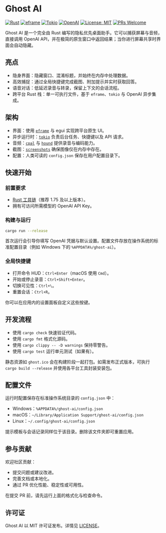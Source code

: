 # Ghost AI

[![Rust](https://img.shields.io/badge/Rust-000000?logo=rust&logoColor=white)](https://www.rust-lang.org/)
[![eframe](https://img.shields.io/badge/eframe-2C3E50)](https://github.com/emilk/egui/tree/master/crates/eframe)
[![Tokio](https://img.shields.io/badge/Tokio-0A7E8C)](https://tokio.rs/)
[![OpenAI](https://img.shields.io/badge/OpenAI-412991?logo=openai&logoColor=white)](https://openai.com/)
[![License: MIT](https://img.shields.io/badge/License-MIT-green.svg?labelColor=gray)](LICENSE)
[![PRs Welcome](https://img.shields.io/badge/PRs-welcome-brightgreen.svg)](https://github.com/Mai0313/ghost-ai/pulls)

Ghost AI 是一个完全由 Rust 编写的隐私优先桌面助手。它可以捕获屏幕与音频，直接调用 OpenAI API，并在极简的原生窗口中返回结果；当你进行屏幕共享时界面会自动隐藏。

## 亮点
- 隐身界面：隐藏窗口、混淆标题，并始终在内存中处理数据。
- 高效捕捉：通过全局快捷键完成截图、附加提示并实时获取回答。
- 语音对话：低延迟录音与转录，保留上下文的会话流程。
- 跨平台 Rust 栈：单一可执行文件，基于 `eframe`、`tokio` 与 OpenAI 异步集成。

## 架构
- 界面：使用 [`eframe`](https://github.com/emilk/egui/tree/master/crates/eframe) 与 egui 实现跨平台原生 UI。
- 异步运行时：[`tokio`](https://tokio.rs/) 负责后台任务、快捷键以及 API 请求。
- 音频：[`cpal`](https://github.com/RustAudio/cpal) 与 [`hound`](https://github.com/ruuda/hound) 提供录音与编码能力。
- 截图：[`screenshots`](https://github.com/robmikh/screenshot-rs) 确保图像仅在内存中存在。
- 配置：人类可读的 `config.json` 保存在用户配置目录下。

## 快速开始

### 前置要求
- [Rust 工具链](https://www.rust-lang.org/tools/install)（推荐 1.75 及以上版本）。
- 拥有可访问所需模型的 OpenAI API Key。

### 构建与运行
```bash
cargo run --release
```
首次运行会引导你填写 OpenAI 凭据与默认设置。配置文件存放在操作系统的标准配置目录（例如 Windows 下的 `%APPDATA%/ghost-ai`）。

### 全局快捷键
- 打开命令 HUD：`Ctrl+Enter`（macOS 使用 `Cmd`）。
- 开始或停止录音：`Ctrl+Shift+Enter`。
- 切换可见性：`Ctrl+\`。
- 重置会话：`Ctrl+R`。

你可以在应用内的设置面板自定义这些按键。

## 开发流程
- 使用 `cargo check` 快速验证代码。
- 使用 `cargo fmt` 格式化源码。
- 使用 `cargo clippy -- -D warnings` 保持零警告。
- 使用 `cargo test` 运行单元测试（如果有）。

静态资源如 `ghost.ico` 会在构建阶段一起打包。如需发布正式版本，可执行 `cargo build --release` 并使用各平台工具封装安装包。

## 配置文件
运行时配置保存在标准操作系统目录的 `config.json` 中：
- Windows：`%APPDATA%/ghost-ai/config.json`
- macOS：`~/Library/Application Support/ghost-ai/config.json`
- Linux：`~/.config/ghost-ai/config.json`

提示模板与会话记录同样位于该目录。删除该文件夹即可重置应用。

## 参与贡献
欢迎社区贡献：
- 提交问题或建议改进。
- 完善文档或本地化。
- 通过 PR 优化性能、稳定性或可用性。

在提交 PR 前，请先运行上面的格式化与检查命令。

## 许可证
Ghost AI 以 MIT 许可证发布。详情见 [LICENSE](LICENSE)。
